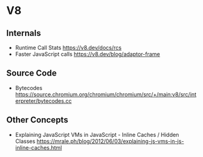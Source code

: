 # V8

## Internals

* Runtime Call Stats
  https://v8.dev/docs/rcs
* Faster JavaScript calls
  https://v8.dev/blog/adaptor-frame

## Source Code

* Bytecodes
  https://source.chromium.org/chromium/chromium/src/+/main:v8/src/interpreter/bytecodes.cc

## Other Concepts

* Explaining JavaScript VMs in JavaScript - Inline Caches / Hidden Classes
  https://mrale.ph/blog/2012/06/03/explaining-js-vms-in-js-inline-caches.html
